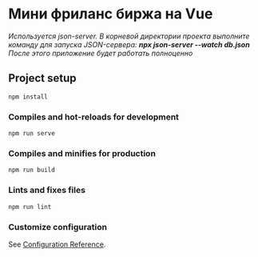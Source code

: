 # Мини фриланс биржа на Vue

_Используется json-server. В корневой директории проекта выполните команду для запуска JSON-сервера:
**npx json-server --watch db.json** После этого приложение будет работать полноценно_

## Project setup

```
npm install
```

### Compiles and hot-reloads for development

```
npm run serve
```

### Compiles and minifies for production

```
npm run build
```

### Lints and fixes files

```
npm run lint
```

### Customize configuration

See [Configuration Reference](https://cli.vuejs.org/config/).
